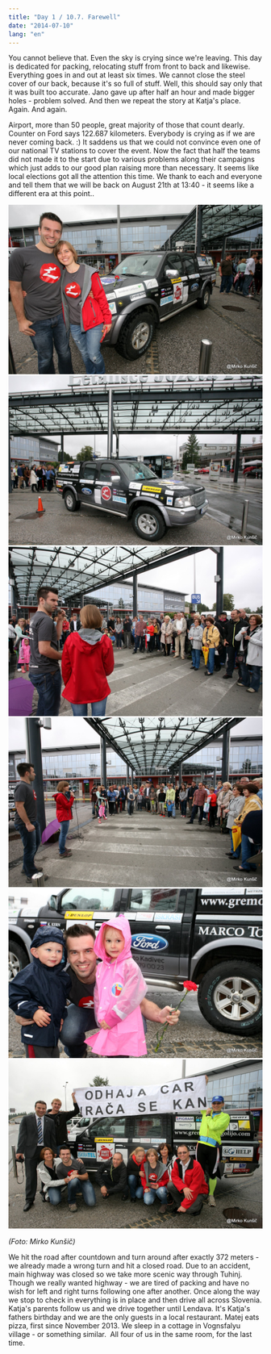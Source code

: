 ```yaml
---
title: "Day 1 / 10.7. Farewell"
date: "2014-07-10"
lang: "en"
---
```


You cannot believe that. Even the sky is crying since we're leaving. This day is dedicated for packing, relocating stuff from front to back and likewise. Everything goes in and out at least six times. We cannot close the steel cover of our back, because it's so full of stuff. Well, this should say only that it was built too accurate. Jano gave up after half an hour and made bigger holes - problem solved. And then we repeat the story at Katja's place. Again. And again.

Airport, more than 50 people, great majority of those that count dearly. Counter on Ford says 122.687 kilometers. Everybody is crying as if we are never coming back. :) It saddens us that we could not convince even one of our national TV stations to cover the event. Now the fact that half the teams did not made it to the start due to various problems along their campaigns which just adds to our good plan raising more than necessary. It seems like local elections got all the attention this time. We thank to each and everyone and tell them that we will be back on August 21th at 13:40 - it seems like a different era at this point..

![IMG_0204](../images/IMG_0204.jpg)![IMG_0050](../images/IMG_0050.jpg)![IMG_0078](../images/IMG_0078.jpg)![IMG_0082-001](../images/IMG_0082-001.jpg)![IMG_0042 (2)](../images/IMG_0042-2.jpg)![IMG_0194](../images/IMG_0194.jpg)

_(Foto: Mirko Kunšič)_

We hit the road after countdown and turn around after exactly 372 meters - we already made a wrong turn and hit a closed road. Due to an accident, main highway was closed so we take more scenic way through Tuhinj. Though we really wanted highway - we are tired of packing and have no wish for left and right turns following one after another. Once along the way we stop to check in everything is in place and then drive all across Slovenia. Katja's parents follow us and we drive together until Lendava. It's Katja's fathers birthday and we are the only guests in a local restaurant. Matej eats pizza, first since November 2013. We sleep in a cottage in Vognsfalyu village - or something similar.  All four of us in the same room, for the last time.
